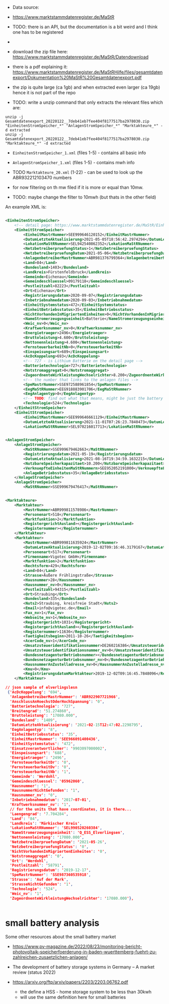 

- Data source:
- https://www.marktstammdatenregister.de/MaStR

- TODO: there is an API, but the documentation is a bit weird and I think one has to be registered
- 

- download the zip file here: https://www.marktstammdatenregister.de/MaStR/Datendownload
- there is a pdf explaining it: https://www.marktstammdatenregister.de/MaStRHilfe/files/gesamtdatenexport/Dokumentation%20MaStR%20Gesamtdatenexport.pdf
- the zip is quite large (ca 1gb) and when extracted even larger (ca 19gb) hence it is not part of the repo
- TODO: write a unzip command that only extracts the relevant files which are:

```
unzip -j Gesamtdatenexport_20220122__7deb41eb7fee404f8177517ba2978030.zip "EinheitenStromSpeicher_*" "AnlagenStromSpeicher_*" "Marktakteure_*" -d extracted
unzip -j Gesamtdatenexport_20220122__7deb41eb7fee404f8177517ba2978030.zip "Marktakteure_*" -d extracted

```

  - `EinheitenStromSpeicher_1.xml` (files 1-5) - contains all basic info
  - `AnlagenStromSpeicher_1.xml` (files 1-5) - contains mwh info

- TODO `Marktakteure_20.xml` (1-22) - can be used to look up the  ABR932212103470 numbers

- for now filtering on th mw filed if it is more or equal than 10mw. 
- TODO: maybe change the filter to 10mwh (but thats in the other field)


An example XML is:

```xml

<EinheitenStromSpeicher>
    <!-- detail page: https://www.marktstammdatenregister.de/MaStR/Einheit/Detail/IndexOeffentlich/3408294#technischedaten -->
	<EinheitStromSpeicher>
		<EinheitMastrNummer>SEE999646120152</EinheitMastrNummer>
		<DatumLetzteAktualisierung>2021-05-05T18:56:42.2974294</DatumLetzteAktualisierung>
		<LokationMaStRNummer>SEL942540862352</LokationMaStRNummer>
		<NetzbetreiberpruefungStatus>1</NetzbetreiberpruefungStatus>
		<NetzbetreiberpruefungDatum>2021-05-06</NetzbetreiberpruefungDatum>
		<AnlagenbetreiberMastrNummer>ABR981376799364</AnlagenbetreiberMastrNummer>
		<Land>84</Land>
		<Bundesland>1403</Bundesland>
		<Landkreis>Fürstenfeldbruck</Landkreis>
		<Gemeinde>Eichenau</Gemeinde>
		<Gemeindeschluessel>09179118</Gemeindeschluessel>
		<Postleitzahl>82223</Postleitzahl>
		<Ort>Eichenau</Ort>
		<Registrierungsdatum>2020-09-07</Registrierungsdatum>
		<Inbetriebnahmedatum>2020-09-03</Inbetriebnahmedatum>
		<EinheitSystemstatus>472</EinheitSystemstatus>
		<EinheitBetriebsstatus>35</EinheitBetriebsstatus>
		<NichtVorhandenInMigriertenEinheiten>0</NichtVorhandenInMigriertenEinheiten>
		<NameStromerzeugungseinheit>Batterie</NameStromerzeugungseinheit>
		<Weic_nv>0</Weic_nv>
		<Kraftwerksnummer_nv>0</Kraftwerksnummer_nv>
		<Energietraeger>2496</Energietraeger>
		<Bruttoleistung>4.600</Bruttoleistung>
		<Nettonennleistung>4.600</Nettonennleistung>
		<FernsteuerbarkeitNb>0</FernsteuerbarkeitNb>
		<Einspeisungsart>689</Einspeisungsart>
		<AcDcKoppelung>693</AcDcKoppelung>
        <!-- 727 - is Lithium Batterie on the detail page -->
		<Batterietechnologie>727</Batterietechnologie>
		<Notstromaggregat>0</Notstromaggregat>
		<ZugeordnenteWirkleistungWechselrichter>8.200</ZugeordnenteWirkleistungWechselrichter>
		<!-- the number that links to the anlagen files -->
        <SpeMastrNummer>SSE972588961854</SpeMastrNummer>
		<EegMaStRNummer>EEG918883901706</EegMaStRNummer>
		<EegAnlagentyp>8</EegAnlagentyp>
        <!-- TODO: find out what that means, might be just the battery -->
		<Technologie>524</Technologie>
	</EinheitStromSpeicher>
	<EinheitStromSpeicher>
		<EinheitMastrNummer>SEE999646661129</EinheitMastrNummer>
		<DatumLetzteAktualisierung>2021-11-01T07:26:23.7840473</DatumLetzteAktualisierung>
		<LokationMaStRNummer>SEL970216017713</LokationMaStRNummer>


<AnlagenStromSpeicher>
    <AnlageStromSpeicher>
        <MaStRNummer>SSE999679462663</MaStRNummer>
        <Registrierungsdatum>2021-05-19</Registrierungsdatum>
        <DatumLetzteAktualisierung>2021-08-16T19:34:59.1632215</DatumLetzteAktualisierung>
        <NutzbareSpeicherkapazitaet>10.200</NutzbareSpeicherkapazitaet>
        <VerknuepfteEinheitenMaStRNummern>SEE952052191000</VerknuepfteEinheitenMaStRNummern>
        <AnlageBetriebsstatus>35</AnlageBetriebsstatus>
    </AnlageStromSpeicher>
    <AnlageStromSpeicher>
        <MaStRNummer>SSE999679476417</MaStRNummer>


<Marktakteure>
    <Marktakteur>
        <MastrNummer>ABR999811578986</MastrNummer>
        <Personenart>518</Personenart>
        <Marktfunktion>2</Marktfunktion>
        <RegistergerichtAusland></RegistergerichtAusland>
        <Registernummer></Registernummer>
    </Marktakteur>
    <Marktakteur>
        <MastrNummer>ABR999811635924</MastrNummer>
        <DatumLetzeAktualisierung>2019-12-02T09:16:46.3179167</DatumLetzeAktualisierung>
        <Personenart>517</Personenart>
        <Firmenname>Vigotec GmbH</Firmenname>
        <Marktfunktion>2</Marktfunktion>
        <Rechtsform>429</Rechtsform>
        <Land>84</Land>
        <Strasse>Äußere Frühlingstraße</Strasse>
        <Hausnummer>28</Hausnummer>
        <Hausnummer_nv>0</Hausnummer_nv>
        <Postleitzahl>94315</Postleitzahl>
        <Ort>Straubing</Ort>
        <Bundesland>335</Bundesland>
        <Nuts2>Straubing, kreisfreie Stadt</Nuts2>
        <Email>info@vigotec.de</Email>
        <Fax_nv>1</Fax_nv>
        <Webseite_nv>1</Webseite_nv>
        <Registergericht>1031</Registergericht>
        <RegistergerichtAusland></RegistergerichtAusland>
        <Registernummer>11636</Registernummer>
        <Taetigkeitsbeginn>2011-10-26</Taetigkeitsbeginn>
        <AcerCode_nv>1</AcerCode_nv>
        <Umsatzsteueridentifikationsnummer>DE260216386</Umsatzsteueridentifikationsnummer>
        <Umsatzsteueridentifikationsnummer_nv>0</Umsatzsteueridentifikationsnummer_nv>
        <BundesnetzagenturBetriebsnummer></BundesnetzagenturBetriebsnummer>
        <BundesnetzagenturBetriebsnummer_nv>0</BundesnetzagenturBetriebsnummer_nv>
        <HausnummerAnZustelladresse_nv>0</HausnummerAnZustelladresse_nv>
        <Kmu>0</Kmu>
        <RegistrierungsdatumMarktakteur>2019-12-02T09:16:45.7848096</RegistrierungsdatumMarktakteur>
    </Marktakteur>


```


```json
// json sample of elverlingslesn
 {'AcDcKoppelung': '694',
  'AnlagenbetreiberMastrNummer': 'ABR922907721966',
  'AnschlussAnHoechstOderHochSpannung': '0',
  'Batterietechnologie': '727',
  'Breitengrad': '51.274860',
  'Bruttoleistung': '17080.000',
  'Bundesland': '1409',
  'DatumLetzteAktualisierung': '2021-02-15T12:47:02.2298795',
  'EegAnlagentyp': '8',
  'EinheitBetriebsstatus': '35',
  'EinheitMastrNummer': 'SEE966091400436',
  'EinheitSystemstatus': '472',
  'Einsatzverantwortlicher': '9903097000002',
  'Einspeisungsart': '688',
  'Energietraeger': '2496',
  'FernsteuerbarkeitDr': '0',
  'FernsteuerbarkeitDv': '0',
  'FernsteuerbarkeitNb': '1',
  'Gemeinde': 'Werdohl',
  'Gemeindeschluessel': '05962060',
  'Hausnummer': '1',
  'HausnummerNichtGefunden': '1',
  'Hausnummer_nv': '0',
  'Inbetriebnahmedatum': '2017-07-01',
  'Kraftwerksnummer_nv': '1',
  // for the units that have coordinates, it is there...
  'Laengengrad': '7.704284',
  'Land': '84',
  'Landkreis': 'Märkischer Kreis',
  'LokationMaStRNummer': 'SEL990520260384',
  'NameStromerzeugungseinheit': 'Q_ESS_Elverlingsen',
  'Nettonennleistung': '17080.000',
  'NetzbetreiberpruefungDatum': '2021-05-26',
  'NetzbetreiberpruefungStatus': '0',
  'NichtVorhandenInMigriertenEinheiten': '0',
  'Notstromaggregat': '0',
  'Ort': 'Werdohl',
  'Postleitzahl': '58791',
  'Registrierungsdatum': '2019-12-17',
  'SpeMastrNummer': 'SSE987360535918',
  'Strasse': 'Auf der Mark',
  'StrasseNichtGefunden': '1',
  'Technologie': '524',
  'Weic_nv': '1',
  'ZugeordnenteWirkleistungWechselrichter': '17080.000'},



```

# small battery analysis

Some other resources about the small battery market 
- https://www.pv-magazine.de/2022/08/23/monitoring-bericht-photovoltaik-speicherfoerderung-in-baden-wuerttemberg-fuehrt-zu-zahlreichen-zusaetzlichen-anlagen/

- The development of battery storage systems in Germany – A market review (status 2022)
- https://arxiv.org/ftp/arxiv/papers/2203/2203.06762.pdf
  - the define a HSS - home storage system to be less than 30kwh
  - will use the same definition here for small batteries




